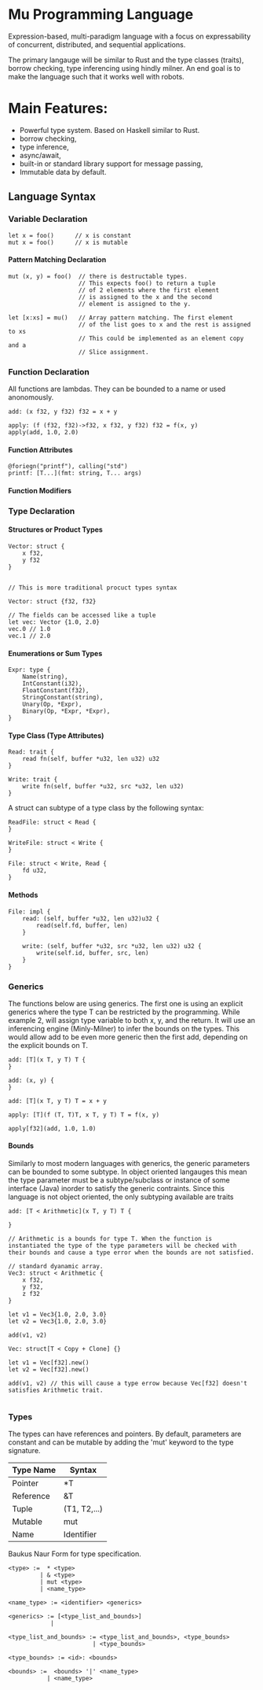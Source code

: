 # Mu Programming Language
Expression-based, multi-paradigm language with a focus on expressability of concurrent, distributed, and sequential applications.

The primary langauge will be similar to Rust and the type classes (traits), borrow checking, type inferencing using hindly milner. 
An end goal is to make the language such that it works well with robots.

# Main Features:
* Powerful type system. Based on Haskell similar to Rust.
* borrow checking,
* type inference,
* async/await,
* built-in or standard library support for message passing,
* Immutable data by default.


## Language Syntax
### Variable Declaration

```
let x = foo()      // x is constant
mut x = foo()      // x is mutable
```
#### Pattern Matching Declaration
```
mut (x, y) = foo()  // there is destructable types.
                    // This expects foo() to return a tuple
                    // of 2 elements where the first element
                    // is assigned to the x and the second
                    // element is assigned to the y.

let [x:xs] = mu()   // Array pattern matching. The first element
                    // of the list goes to x and the rest is assigned to xs
                    // This could be implemented as an element copy and a
                    // Slice assignment.
```

### Function Declaration
All functions are lambdas. They can be bounded to a name or used anonomously.
```
add: (x f32, y f32) f32 = x + y

apply: (f (f32, f32)->f32, x f32, y f32) f32 = f(x, y)
apply(add, 1.0, 2.0)
```
#### Function Attributes
```
@foriegn("printf"), calling("std")
printf: [T...](fmt: string, T... args)
```
#### Function Modifiers

### Type Declaration

#### Structures or Product Types
```
Vector: struct {
    x f32,
    y f32
}


// This is more traditional procuct types syntax

Vector: struct {f32, f32}

// The fields can be accessed like a tuple
let vec: Vector {1.0, 2.0}
vec.0 // 1.0
vec.1 // 2.0
```

#### Enumerations or Sum Types
```
Expr: type {
    Name(string),
    IntConstant(i32),
    FloatConstant(f32),
    StringConstant(string),
    Unary(Op, *Expr),
    Binary(Op, *Expr, *Expr),
}
```

#### Type Class (Type Attributes)
```
Read: trait {
    read fn(self, buffer *u32, len u32) u32
}

Write: trait {
    write fn(self, buffer *u32, src *u32, len u32)
}
```

A struct can subtype of a type class by the following syntax:
```
ReadFile: struct < Read {
}

WriteFile: struct < Write {
}

File: struct < Write, Read {
    fd u32,
}
```

#### Methods

```
File: impl {
    read: (self, buffer *u32, len u32)u32 {
        read(self.fd, buffer, len)
    }
    
    write: (self, buffer *u32, src *u32, len u32) u32 {
        write(self.id, buffer, src, len)
    }
}
```

### Generics
The functions below are using generics. The first one is using an explicit
generics where the type T can be restricted by the programming. While
example 2, will assign type variable to both x, y, and the return. It
will use an inferencing engine (Minly-Milner) to infer the bounds on the
types. This would allow add to be even more generic then the first add, depending
on the explicit bounds on T.

```
add: [T](x T, y T) T {
}

add: (x, y) {
}

add: [T](x T, y T) T = x + y

apply: [T](f (T, T)T, x T, y T) T = f(x, y)

apply[f32](add, 1.0, 1.0)
```

#### Bounds

Similarly to most modern languages with generics, the generic parameters can be bounded to some subtype. In object oriented langauges this mean the type parameter must be a subtype/subclass or instance of some interface (Java) inorder to satisfy the generic contraints. Since this language is not object oriented, the only subtyping available are traits

```
add: [T < Arithmetic](x T, y T) T {

}

// Arithmetic is a bounds for type T. When the function is instantiated the type of the type parameters will be checked with their bounds and cause a type error when the bounds are not satisfied.

// standard dyanamic array.
Vec3: struct < Arithmetic {
    x f32,
    y f32,
    z f32
}

let v1 = Vec3{1.0, 2.0, 3.0}
let v2 = Vec3{1.0, 2.0, 3.0}

add(v1, v2)

Vec: struct[T < Copy + Clone] {}

let v1 = Vec[f32].new()
let v2 = Vec[f32].new()

add(v1, v2) // this will cause a type errow because Vec[f32] doesn't satisfies Arithmetic trait.


```

### Types
The types can have references and pointers. By default, parameters are constant and can be mutable by adding the 'mut' keyword to the type signature.

Type Name | Syntax
--- | ---
Pointer | *T
Reference| &T
Tuple | (T1, T2,...)
Mutable | mut
Name | Identifier

Baukus Naur Form for type specification.
``` bnf
<type> :=  * <type>
         | & <type>
         | mut <type>
         | <name_type>
 
<name_type> := <identifier> <generics>

<generics> := [<type_list_and_bounds>]
            | 

<type_list_and_bounds> := <type_list_and_bounds>, <type_bounds>
                        | <type_bounds>

<type_bounds> := <id>: <bounds>

<bounds> :=  <bounds> '|' <name_type>
           | <name_type>
```

